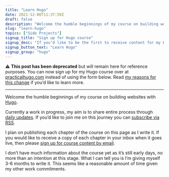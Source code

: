 ```yaml
---
title: "Learn Hugo"
date: 2021-12-06T11:37:59Z
draft: false
description: "Welcome the humble beginnings of my course on building websites with Hugo."
slug: "learn-hugo"
topics: ["Side Projects"]
signup_title: "Sign up for Hugo course"
signup_desc: "If you’d like to be the first to receive content for my Hugo course by email, as it’s published, then please leave your details below."
signup_button_text: "Learn Hugo"
signup_group: "hugo"
---
```


⚠️ **This post has been deprecated** but will remain here for reference purposes. You can now sign up for my Hugo course over at [practicalhugo.com](https://practicalhugo.com/) instead of using the form below. Read [my reasons for this change](/writing/practical-hugo/) if you’d like to learn more.

---

Welcome the humble beginnings of my course on building websites with [Hugo](https://gohugo.io/). 

Currently a work in progress, my aim is to share entire process through [daily updates](/topics/hugo-course/). If you’d like to join me on this journey you can [subscribe via RSS](/writing/feed.xml).

I plan on publishing each chapter of the course on this page as I write it. If you would like to receive a copy of each chapter in your inbox when it goes live, then please [sign up for course content by email](https://practicalhugo.com/).

I don’t have much information about the course yet as it’s still early days, no more than an intention at this stage. What I can tell you is I’m giving myself 3-6 months to write it. This seems like a reasonable amount of time given my other work commitments.